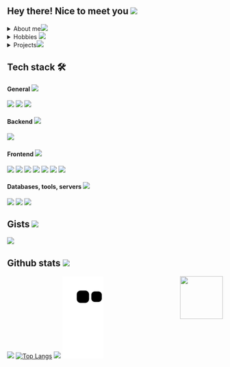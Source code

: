 ## Hey there! Nice to meet you <img src="https://camo.githubusercontent.com/d3359cb00ab0b5ed8f2e1fe3fceb4fbaf3b614340f8c0db99c17b9f50b351770/68747470733a2f2f656d6f6a69732e736c61636b6d6f6a69732e636f6d2f656d6f6a69732f696d616765732f313533313834393433302f343234362f626c6f622d73756e676c61737365732e6769663f31353331383439343330" width="48">  
<details>

  <summary>About me<img src="https://media.giphy.com/media/SGGHAPCjED1OcW6ixv/giphy.gif" width="48">  </summary>
  
  • Passionate fullstack developer with almost 2 years of experience  
  • Hardworking and analytical specialist who possesses strong problem-solving skills and a drive to learn new things  
  • Constantly looking for improving myself while growing in the computer science and technology fields  
  • Polite, welcoming and competent no matter what
  </details>

<details>
  <summary> Hobbies <img src="https://media.giphy.com/media/40a8jFMt0sc73UtpaH/giphy.gif" width="48"> </summary> 
 
  
  • Really mad at developing my skills, so most of the time I read special literature in programming and learn something new  
  • Listen to music, watch films and Youtube videos just like everybody else  
  • A fan of visual novels  
  • And programming, of course <img src="https://media.giphy.com/media/f4bdZrlxh7ALRv6Fym/giphy.gif" width="20">
 
</details>

<details>

  <summary>Projects<img src="https://media.giphy.com/media/fLp2fTpKTZsj2xW1zI/giphy.gif" width="48">  </summary>
  
  • Worked over projects in environmental service industry  
  • Created the functional client part of the app  
  • Administrated the projects in Firebase and Gitlab  
  • Code reviewing  
  • Requests merging  
  • CI/CD configuring
  </details>
  
  ## Tech stack 🛠
  
#### General <img src="https://media.giphy.com/media/OjraDCulT8NSP56tcI/giphy.gif" width="48">
   <img src="https://img.shields.io/badge/-git-grey?logo=git" width="52">  <img src="https://camo.githubusercontent.com/cbb8e4880d4bfab6d65ca222c95492345ecc8020a9c179729f9c35ddd789a632/68747470733a2f2f696d672e736869656c64732e696f2f62616467652f6a6176617363726970742d2532333332333333302e7376673f7374796c653d666c6174266c6f676f3d6a617661736372697074266c6f676f436f6c6f723d253233463744463145" width="100">  <img src="https://camo.githubusercontent.com/77107f2fcb15c9b7c38b29e2cb92e4f23baab5135821c4fff41d967f0511b02f/68747470733a2f2f696d672e736869656c64732e696f2f62616467652f747970657363726970742d2532333030374143432e7376673f7374796c653d666c6174266c6f676f3d74797065736372697074266c6f676f436f6c6f723d7768697465" width="100">

  #### Backend <img src="https://media.giphy.com/media/Eqc7RhbdSEqYut8vDc/giphy.gif" width="48">
   <img src="https://camo.githubusercontent.com/532e7f0e2a18756d452f215749bbf270182280689b091516bdf0ff97e3d8e9c1/68747470733a2f2f696d672e736869656c64732e696f2f62616467652f6e6f64652e6a732d3644413535463f7374796c653d666c6174266c6f676f3d6e6f64652e6a73266c6f676f436f6c6f723d7768697465" width="85">
   
  #### Frontend <img src="https://media.giphy.com/media/t6Kf2qs5fgWiAlOig5/giphy.gif" width="48">
  
   <img src="https://camo.githubusercontent.com/be0341460963bc4ff9b532f9c172cc1a7c68eb299f7aea5d690ed0a24047b1e2/68747470733a2f2f696d672e736869656c64732e696f2f62616467652f72656163742d2532333230323332612e7376673f7374796c653d666c6174266c6f676f3d7265616374266c6f676f436f6c6f723d253233363144414642" width="65"> <img src="https://img.shields.io/badge/-react--leaflet-yellowgreen?logo=leaflet" width="110"> <img src="https://img.shields.io/badge/-%3CRecharts%20%2F%3E-orange" width="100"> <img src="https://camo.githubusercontent.com/967e65f67e4a1a9185c7f6d5fdb0cf3588aed0b70538a57cd36f34a1c9ba56f2/68747470733a2f2f696d672e736869656c64732e696f2f62616467652f72656475782d2532333539336438382e7376673f7374796c653d666c6174266c6f676f3d7265647578266c6f676f436f6c6f723d7768697465" width="70"> <img src="https://camo.githubusercontent.com/b4befe54390ddf13216a4b89766f748847cd9240ca756eab2296d3e26da8e2ef/68747470733a2f2f696d672e736869656c64732e696f2f62616467652f637373332d2532333135373242362e7376673f7374796c653d666c6174266c6f676f3d63737333266c6f676f436f6c6f723d7768697465" width="65">  <img src="https://jestjs.io/img/jest-badge.svg" width="70">  <img src="https://img.shields.io/badge/-MaterialUI-blue" width="85"> 

#### Databases, tools, servers <img src="https://media.giphy.com/media/2sjwBnNlY4CPyr8goo/giphy.gif" width="48">
   <img src="https://camo.githubusercontent.com/39f3f1372c6201500182d025fb21157b40e742b497482305c4b03b37d3f9abad/68747470733a2f2f696d672e736869656c64732e696f2f62616467652f4d6f6e676f44422d2532333465613934622e7376673f7374796c653d666c6174266c6f676f3d6d6f6e676f6462266c6f676f436f6c6f723d7768697465" width="95">  <img src="https://camo.githubusercontent.com/acb268bf1d57430a028027235b1400cc5669283bc5141ad445eb5d695d1145ee/68747470733a2f2f696d672e736869656c64732e696f2f62616467652f66697265626173652d2532333033394245352e7376673f7374796c653d666c6174266c6f676f3d6669726562617365" width="85"> <img src="https://img.shields.io/badge/-cypress.io-lightgrey?logo=cypress" width="100">
   
## Gists <img src="https://c.tenor.com/bTLQibWZJQoAAAAM/blob-dance-mood-swing.gif" width="42">
 [<img src="https://img.shields.io/badge/-github%20gist-grey?logo=github" width="105">](https://gist.github.com/vvvportnov)
 
## Github stats <img src="https://9to5google.com/2018/07/17/google-blob-emoji-gboard-sticker-pack/6-16/" width="50">  
![](http://github-profile-summary-cards.vercel.app/api/cards/stats?username=vvvportnov&theme=vue)
[![Top Langs](https://github-readme-stats.vercel.app/api/top-langs/?username=vvvportnov&layout=compact)](https://github.com/vvvportnov/github-readme-stats) <img align="right" width="100" height="100" src="https://acegif.com/wp-content/uploads/2020/b72nv6/partyparrt-37.gif">
![](http://github-profile-summary-cards.vercel.app/api/cards/profile-details?username=vvvportnov&theme=github)
![Snake animation](https://github.com/madushadhanushka/github-readme/blob/output/github-contribution-snake.svg)

